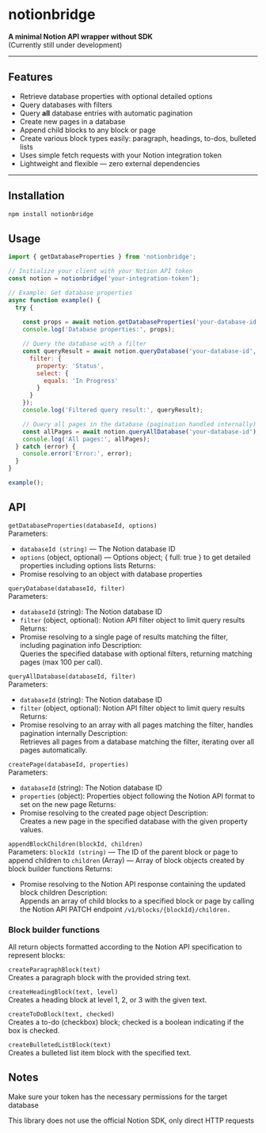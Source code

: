 # notionbridge

**A minimal Notion API wrapper without SDK**  
(Currently still under development)

---

## Features

- Retrieve database properties with optional detailed options  
- Query databases with filters  
- Query **all** database entries with automatic pagination  
- Create new pages in a database  
- Append child blocks to any block or page  
- Create various block types easily: paragraph, headings, to-dos, bulleted lists  
- Uses simple fetch requests with your Notion integration token  
- Lightweight and flexible — zero external dependencies 

---

## Installation

```bash
npm install notionbridge
```

## Usage

```js
import { getDatabaseProperties } from 'notionbridge';

// Initialize your client with your Notion API token
const notion = notionbridge('your-integration-token');

// Example: Get database properties
async function example() {
  try {
    
    const props = await notion.getDatabaseProperties('your-database-id', { full: true });
    console.log('Database properties:', props);

    // Query the database with a filter
    const queryResult = await notion.queryDatabase('your-database-id', {
      filter: {
        property: 'Status',
        select: {
          equals: 'In Progress'
        }
      }
    });
    console.log('Filtered query result:', queryResult);

    // Query all pages in the database (pagination handled internally)
    const allPages = await notion.queryAllDatabase('your-database-id');
    console.log('All pages:', allPages);
  } catch (error) {
    console.error('Error:', error);
  }
}

example();
```

## API

`getDatabaseProperties(databaseId, options)`  
Parameters:  
- `databaseId (string)` — The Notion database ID
- `options` (object, optional) — Options object; { full: true } to get detailed properties including options lists
Returns:  
- Promise resolving to an object with database properties

`queryDatabase(databaseId, filter)`  
Parameters:  
- `databaseId` (string): The Notion database ID
- `filter` (object, optional): Notion API filter object to limit query results
Returns:  
- Promise resolving to a single page of results matching the filter, including pagination info
Description:  
Queries the specified database with optional filters, returning matching pages (max 100 per call).

`queryAllDatabase(databaseId, filter)`  
Parameters:  
- `databaseId` (string): The Notion database ID
- `filter` (object, optional): Notion API filter object to limit query results
Returns:  
- Promise resolving to an array with all pages matching the filter, handles pagination internally
Description:  
Retrieves all pages from a database matching the filter, iterating over all pages automatically.

`createPage(databaseId, properties)`  
Parameters:
- `databaseId` (string): The Notion database ID
- `properties` (object): Properties object following the Notion API format to set on the new page
Returns:  
- Promise resolving to the created page object
Description:  
Creates a new page in the specified database with the given property values.

`appendBlockChildren(blockId, children)`  
Parameters:
`blockId (string)` — The ID of the parent block or page to append children to
`children` (Array<Object>) — Array of block objects created by block builder functions
Returns:  
- Promise resolving to the Notion API response containing the updated block children
Description:  
Appends an array of child blocks to a specified block or page by calling the Notion API PATCH endpoint
`/v1/blocks/{blockId}/children.`

### Block builder functions
All return objects formatted according to the Notion API specification to represent blocks:

`createParagraphBlock(text)`  
Creates a paragraph block with the provided string text.

`createHeadingBlock(text, level)`  
Creates a heading block at level 1, 2, or 3 with the given text.

`createToDoBlock(text, checked)`  
Creates a to-do (checkbox) block; checked is a boolean indicating if the box is checked.

`createBulletedListBlock(text)`  
Creates a bulleted list item block with the specified text.

## Notes
Make sure your token has the necessary permissions for the target database

This library does not use the official Notion SDK, only direct HTTP requests